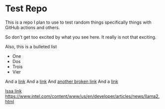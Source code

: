 # Test Repo

This is a repo I plan to use to test random things specifically things with GitHub actions and others.

So don't get too excited by what you see here. It really is not that exciting.

Also, this is a bulleted list
- One
- Dos
- Trois
- Vier

And a [link](https://www.arsenal.com/)
And a [link](https://www.arsenal.com/)
And [another broken link](https://github.com/pytorch/serve/blob/master/docs/FAQs.md)
And a [link](https://www.arsenal.com/)

[Issa link](https://www.intel.com/content/www/us/en/developer/articles/news/llama2.html)
https://www.intel.com/content/www/us/en/developer/articles/news/llama2.html
